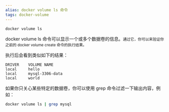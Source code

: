 ```yaml
---
alias: docker volume ls 命令
tags: docker-volume
---
```


```sh
docker volume ls
```

docker volume ls 命令可以显示一个或多个数据卷的信息。<small>通过它，你可以来验证你之前的 docker volume create 命令的执行结果。</small>

执行后会看到类似如下的结果：

```text
DRIVER    VOLUME NAME
local     hello
local     mysql-3306-data
local     world
```


如果你只关心某些特定的数据卷，你可以使用 grep 命令过滤一下输出内容，例如：

```bash
docker volume ls | grep mysql
```
